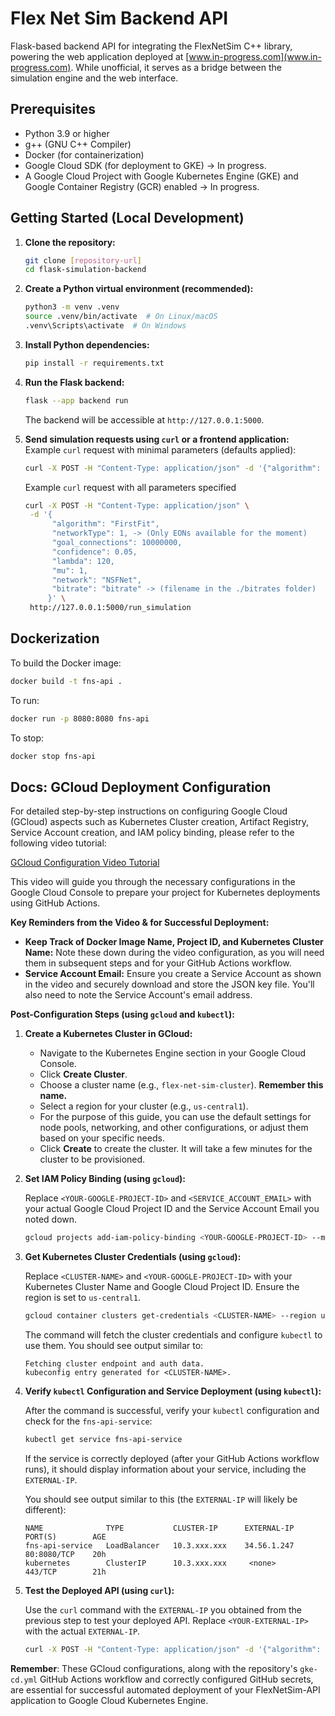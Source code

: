 # Flex Net Sim Backend API

Flask-based backend API for integrating the FlexNetSim C++ library, powering the web application deployed at [www.in-progress.com](www.in-progress.com). While unofficial, it serves as a bridge between the simulation engine and the web interface.

## Prerequisites

*   Python 3.9 or higher
*   g++ (GNU C++ Compiler)
*   Docker (for containerization)
*   Google Cloud SDK (for deployment to GKE) -> In progress.
*   A Google Cloud Project with Google Kubernetes Engine (GKE) and Google Container Registry (GCR) enabled -> In progress.

## Getting Started (Local Development)

1.  **Clone the repository:**
    ```bash
    git clone [repository-url]
    cd flask-simulation-backend
    ```

2.  **Create a Python virtual environment (recommended):**
    ```bash
    python3 -m venv .venv
    source .venv/bin/activate  # On Linux/macOS
    .venv\Scripts\activate  # On Windows
    ```

3.  **Install Python dependencies:**
    ```bash
    pip install -r requirements.txt
    ```

4.  **Run the Flask backend:**
    ```bash
    flask --app backend run
    ```
    The backend will be accessible at `http://127.0.0.1:5000`.

5.  **Send simulation requests using `curl` or a frontend application:**
    Example `curl` request with minimal parameters (defaults applied):
    ```bash
    curl -X POST -H "Content-Type: application/json" -d '{"algorithm": "FirstFit", "networkType": 1, "bitrate": "bitrate"}' [http://127.0.0.1:5000/run_simulation](http://127.0.0.1:5000/run_simulation)
    ```

    Example `curl` request with all parameters specified
    ```bash
    curl -X POST -H "Content-Type: application/json" \
     -d '{
          "algorithm": "FirstFit",
          "networkType": 1, -> (Only EONs available for the moment)
          "goal_connections": 10000000,
          "confidence": 0.05,
          "lambda": 120,
          "mu": 1,
          "network": "NSFNet",
          "bitrate": "bitrate" -> (filename in the ./bitrates folder)
         }' \
     http://127.0.0.1:5000/run_simulation
    ```

## Dockerization

To build the Docker image:

```bash
docker build -t fns-api .
```
To run:
```bash
docker run -p 8080:8080 fns-api
```
To stop:
```bash
docker stop fns-api
```

## Docs: GCloud Deployment Configuration

For detailed step-by-step instructions on configuring Google Cloud (GCloud) aspects such as Kubernetes Cluster creation, Artifact Registry, Service Account creation, and IAM policy binding, please refer to the following video tutorial:

[GCloud Configuration Video Tutorial](https://www.youtube.com/watch?v=KQUKDiBz3IA)

This video will guide you through the necessary configurations in the Google Cloud Console to prepare your project for Kubernetes deployments using GitHub Actions.

**Key Reminders from the Video & for Successful Deployment:**

*   **Keep Track of Docker Image Name, Project ID, and Kubernetes Cluster Name:**  Note these down during the video configuration, as you will need them in subsequent steps and for your GitHub Actions workflow.
*   **Service Account Email:** Ensure you create a Service Account as shown in the video and securely download and store the JSON key file. You'll also need to note the Service Account's email address.

**Post-Configuration Steps (using `gcloud` and `kubectl`):**

1.  **Create a Kubernetes Cluster in GCloud:**

    *   Navigate to the Kubernetes Engine section in your Google Cloud Console.
    *   Click **Create Cluster**.
    *   Choose a cluster name (e.g., `flex-net-sim-cluster`). **Remember this name.**
    *   Select a region for your cluster (e.g., `us-central1`).
    *   For the purpose of this guide, you can use the default settings for node pools, networking, and other configurations, or adjust them based on your specific needs.
    *   Click **Create** to create the cluster. It will take a few minutes for the cluster to be provisioned.

2.  **Set IAM Policy Binding (using `gcloud`):**

    Replace `<YOUR-GOOGLE-PROJECT-ID>` and `<SERVICE_ACCOUNT_EMAIL>` with your actual Google Cloud Project ID and the Service Account Email you noted down.

    ```bash
    gcloud projects add-iam-policy-binding <YOUR-GOOGLE-PROJECT-ID> --member="serviceAccount:<SERVICE_ACCOUNT_EMAIL>" --role="roles/container.admin"
    ```

3.  **Get Kubernetes Cluster Credentials (using `gcloud`):**

    Replace `<CLUSTER-NAME>` and `<YOUR-GOOGLE-PROJECT-ID>` with your Kubernetes Cluster Name and Google Cloud Project ID. Ensure the region is set to `us-central1`.

    ```bash
    gcloud container clusters get-credentials <CLUSTER-NAME> --region us-central1 --project <YOUR-GOOGLE-PROJECT-ID>
    ```

    The command will fetch the cluster credentials and configure `kubectl` to use them. You should see output similar to:

    ```
    Fetching cluster endpoint and auth data.
    kubeconfig entry generated for <CLUSTER-NAME>.
    ```

4.  **Verify `kubectl` Configuration and Service Deployment (using `kubectl`):**

    After the command is successful, verify your `kubectl` configuration and check for the `fns-api-service`:

    ```bash
    kubectl get service fns-api-service
    ```

    If the service is correctly deployed (after your GitHub Actions workflow runs), it should display information about your service, including the `EXTERNAL-IP`.

    You should see output similar to this (the `EXTERNAL-IP` will likely be different):

    ```
    NAME              TYPE           CLUSTER-IP      EXTERNAL-IP     PORT(S)        AGE
    fns-api-service   LoadBalancer   10.3.xxx.xxx    34.56.1.247     80:8080/TCP    20h
    kubernetes        ClusterIP      10.3.xxx.xxx     <none>          443/TCP        21h
    ```

5.  **Test the Deployed API (using `curl`):**

    Use the `curl` command with the `EXTERNAL-IP` you obtained from the previous step to test your deployed API. Replace `<YOUR-EXTERNAL-IP>` with the actual `EXTERNAL-IP`.

    ```bash
    curl -X POST -H "Content-Type: application/json" -d '{"algorithm": "FirstFit", "networkType": 1, "bitrate": "bitrate"}' http://<YOUR-EXTERNAL-IP>/run_simulation
    ```

**Remember**: These GCloud configurations, along with the repository's `gke-cd.yml` GitHub Actions workflow and correctly configured GitHub secrets, are essential for successful automated deployment of your FlexNetSim-API application to Google Cloud Kubernetes Engine.